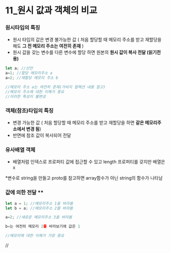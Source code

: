 # 11_원시 값과 객체의 비교

### 원시타입의 특징

- 원시 타입의 값은 변경 불가능한 값 
( 처음 할당할 때 메모리 주소를 받고 재할당을 해도 **그 전 메모리 주소는 여전히 존재** )
- 원시 값을 갖는 변수를 다른 변수에 할당 하면 원본의 **원시 값이 복사 전달 (읽기전용)**

```jsx
let a; //선언
a=1; //할당 메모리주소 a
a=2; //재할당 메모리 주소 b 

//메모리 주소 a는 여전히 존재(가비지 컬렉션 내용 참고)
//메모리 주소에 대한 이해가 중요
//이러한 특성이 불변성
```

### 객체(참조)타입의 특징

- 변경 가능한 값
( 처음 할당할 때 메모리 주소를 받고 재할당을 하면 **같은 메모리주소에서 변경 됨**)
- 반면에 참조 값이 복사되어 전달

### 유사배열 객체

- 배열처럼 인덱스로 프로퍼티 값에 접근할 수 있고 length 프로퍼티를 갖지만 배열은 x

*변수로 string을 만들고 proto를 참고하면 array함수가 아닌 string의 함수가 나타남

 

### 값에 의한 전달 **

```jsx
let a = 1; //메모리주소 1을 바라봄
let b = a; //메모리주소 2를 바라봄

a=2; //새로운 메모리주소 3을 바라봄

b=는 여전히 메모리 2를 바라보기에 값은 1 

//메모리에 대한 이해가 가장 중요
```

//